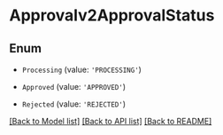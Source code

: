 # Approvalv2ApprovalStatus


## Enum

* `Processing` (value: `'PROCESSING'`)

* `Approved` (value: `'APPROVED'`)

* `Rejected` (value: `'REJECTED'`)

[[Back to Model list]](../README.md#documentation-for-models) [[Back to API list]](../README.md#documentation-for-api-endpoints) [[Back to README]](../README.md)
